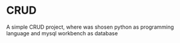 # CRUD
A simple CRUD project, where was shosen python as programming language and mysql workbench as database
